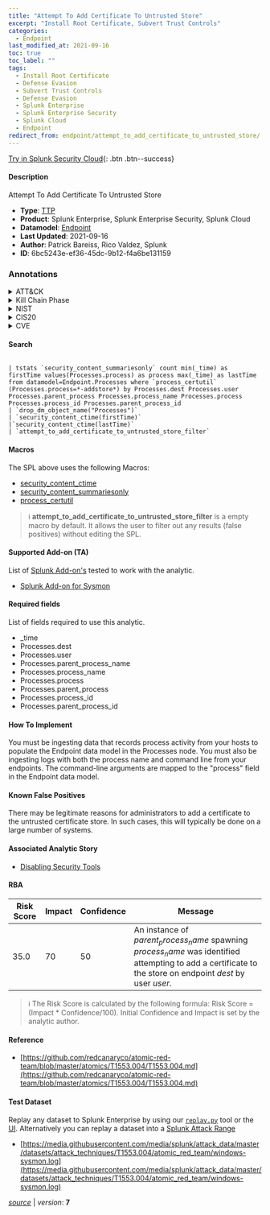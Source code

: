 ```yaml
---
title: "Attempt To Add Certificate To Untrusted Store"
excerpt: "Install Root Certificate, Subvert Trust Controls"
categories:
  - Endpoint
last_modified_at: 2021-09-16
toc: true
toc_label: ""
tags:
  - Install Root Certificate
  - Defense Evasion
  - Subvert Trust Controls
  - Defense Evasion
  - Splunk Enterprise
  - Splunk Enterprise Security
  - Splunk Cloud
  - Endpoint
redirect_from: endpoint/attempt_to_add_certificate_to_untrusted_store/
---
```




[Try in Splunk Security Cloud](https://www.splunk.com/en_us/cyber-security.html){: .btn .btn--success}

#### Description

Attempt To Add Certificate To Untrusted Store

- **Type**: [TTP](https://github.com/splunk/security_content/wiki/Detection-Analytic-Types)
- **Product**: Splunk Enterprise, Splunk Enterprise Security, Splunk Cloud
- **Datamodel**: [Endpoint](https://docs.splunk.com/Documentation/CIM/latest/User/Endpoint)
- **Last Updated**: 2021-09-16
- **Author**: Patrick Bareiss, Rico Valdez, Splunk
- **ID**: 6bc5243e-ef36-45dc-9b12-f4a6be131159

### Annotations
<details>
  <summary>ATT&CK</summary>

<div markdown="1">

#### [ATT&CK](https://attack.mitre.org/)

| ID          | Technique   | Tactic         |
| ----------- | ----------- |--------------- |
| [T1553.004](https://attack.mitre.org/techniques/T1553/004/) | Install Root Certificate | Defense Evasion |

| [T1553](https://attack.mitre.org/techniques/T1553/) | Subvert Trust Controls | Defense Evasion |

</div>
</details>


<details>
  <summary>Kill Chain Phase</summary>

<div markdown="1">

* Installation
* Actions on Objectives


</div>
</details>


<details>
  <summary>NIST</summary>

<div markdown="1">

* PR.PT
* DE.CM
* PR.IP



</div>
</details>

<details>
  <summary>CIS20</summary>

<div markdown="1">

* CIS 3
* CIS 5
* CIS 8



</div>
</details>

<details>
  <summary>CVE</summary>

<div markdown="1">


</div>
</details>


#### Search

```

| tstats `security_content_summariesonly` count min(_time) as firstTime values(Processes.process) as process max(_time) as lastTime from datamodel=Endpoint.Processes where `process_certutil` (Processes.process=*-addstore*) by Processes.dest Processes.user Processes.parent_process Processes.process_name Processes.process Processes.process_id Processes.parent_process_id 
| `drop_dm_object_name("Processes")` 
| `security_content_ctime(firstTime)` 
|`security_content_ctime(lastTime)` 
| `attempt_to_add_certificate_to_untrusted_store_filter`
```

#### Macros
The SPL above uses the following Macros:
* [security_content_ctime](https://github.com/splunk/security_content/blob/develop/macros/security_content_ctime.yml)
* [security_content_summariesonly](https://github.com/splunk/security_content/blob/develop/macros/security_content_summariesonly.yml)
* [process_certutil](https://github.com/splunk/security_content/blob/develop/macros/process_certutil.yml)

> :information_source:
> **attempt_to_add_certificate_to_untrusted_store_filter** is a empty macro by default. It allows the user to filter out any results (false positives) without editing the SPL.


#### Supported Add-on (TA)
List of [Splunk Add-on's](https://docs.splunk.com/Documentation/AddOns/released/Overview/AboutSplunkadd-ons) tested to work with the analytic.

* [Splunk Add-on for Sysmon](https://splunkbase.splunk.com/app/5709)


#### Required fields
List of fields required to use this analytic.
* _time
* Processes.dest
* Processes.user
* Processes.parent_process_name
* Processes.process_name
* Processes.process
* Processes.parent_process
* Processes.process_id
* Processes.parent_process_id



#### How To Implement
You must be ingesting data that records process activity from your hosts to populate the Endpoint data model in the Processes node. You must also be ingesting logs with both the process name and command line from your endpoints. The command-line arguments are mapped to the &#34;process&#34; field in the Endpoint data model.
#### Known False Positives
There may be legitimate reasons for administrators to add a certificate to the untrusted certificate store. In such cases, this will typically be done on a large number of systems.

#### Associated Analytic Story
* [Disabling Security Tools](/stories/disabling_security_tools)




#### RBA

| Risk Score  | Impact      | Confidence   | Message      |
| ----------- | ----------- |--------------|--------------|
| 35.0 | 70 | 50 | An instance of $parent_process_name$ spawning $process_name$ was identified attempting to add a certificate to the store on endpoint $dest$ by user $user$. |


> :information_source:
> The Risk Score is calculated by the following formula: Risk Score = (Impact * Confidence/100). Initial Confidence and Impact is set by the analytic author.


#### Reference

* [https://github.com/redcanaryco/atomic-red-team/blob/master/atomics/T1553.004/T1553.004.md](https://github.com/redcanaryco/atomic-red-team/blob/master/atomics/T1553.004/T1553.004.md)



#### Test Dataset
Replay any dataset to Splunk Enterprise by using our [`replay.py`](https://github.com/splunk/attack_data#using-replaypy) tool or the [UI](https://github.com/splunk/attack_data#using-ui).
Alternatively you can replay a dataset into a [Splunk Attack Range](https://github.com/splunk/attack_range#replay-dumps-into-attack-range-splunk-server)

* [https://media.githubusercontent.com/media/splunk/attack_data/master/datasets/attack_techniques/T1553.004/atomic_red_team/windows-sysmon.log](https://media.githubusercontent.com/media/splunk/attack_data/master/datasets/attack_techniques/T1553.004/atomic_red_team/windows-sysmon.log)



[*source*](https://github.com/splunk/security_content/tree/develop/detections/endpoint/attempt_to_add_certificate_to_untrusted_store.yml) \| *version*: **7**